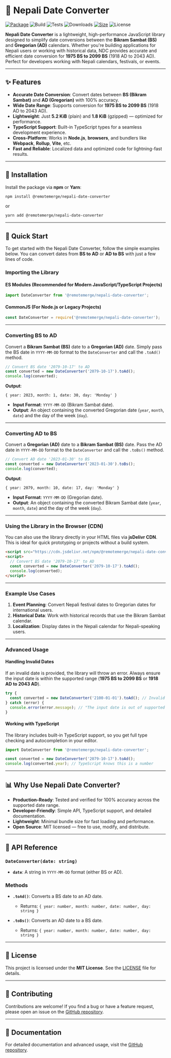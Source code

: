 # 📅 Nepali Date Converter

[![Package](https://img.shields.io/npm/v/@remotemerge/nepali-date-converter?logo=npm)](https://www.npmjs.com/package/@remotemerge/nepali-date-converter)
![Build](https://img.shields.io/github/actions/workflow/status/remotemerge/nepali-date-converter/publish.yml?logo=github)
![Tests](https://img.shields.io/github/actions/workflow/status/remotemerge/nepali-date-converter/test.yml?style=flat&logo=counterstrike&label=test)
![Downloads](https://img.shields.io/npm/dt/@remotemerge/nepali-date-converter?logo=spreadshirt)
[![Size](https://img.shields.io/bundlephobia/minzip/@remotemerge/nepali-date-converter?logo=ipfs&label=size)](https://bundlephobia.com/result?p=@remotemerge/nepali-date-converter)
![License](https://img.shields.io/github/license/remotemerge/nepali-date-converter?logo=opensourceinitiative)

**Nepali Date Converter** is a lightweight, high-performance JavaScript library designed to simplify date conversions between the **Bikram Sambat (BS)** and **Gregorian (AD)** calendars. Whether you're building applications for Nepali users or working with historical data, NDC provides accurate and efficient date conversion for **1975 BS to 2099 BS** (1918 AD to 2043 AD). Perfect for developers working with Nepali calendars, festivals, or events.

---

## ✨ Features

- **Accurate Date Conversion**: Convert dates between **BS (Bikram Sambat)** and **AD (Gregorian)** with 100% accuracy.
- **Wide Date Range**: Supports conversion for **1975 BS to 2099 BS** (1918 AD to 2043 AD).
- **Lightweight**: Just **5.2 KiB** (plain) and **1.8 KiB** (gzipped) — optimized for performance.
- **TypeScript Support**: Built-in TypeScript types for a seamless development experience.
- **Cross-Platform**: Works in **Node.js**, **browsers**, and bundlers like **Webpack**, **Rollup**, **Vite**, etc.
- **Fast and Reliable**: Localized data and optimized code for lightning-fast results.

---

## 🚀 Installation

Install the package via **npm** or **Yarn**:

```bash
npm install @remotemerge/nepali-date-converter
```

or

```bash
yarn add @remotemerge/nepali-date-converter
```

---

## 📖 Quick Start
To get started with the Nepali Date Converter, follow the simple examples below. You can convert dates from **BS to AD** or **AD to BS** with just a few lines of code.

### Importing the Library

#### ES Modules (Recommended for Modern JavaScript/TypeScript Projects)
```javascript
import DateConverter from '@remotemerge/nepali-date-converter';
```

#### CommonJS (For Node.js or Legacy Projects)
```javascript
const DateConverter = require('@remotemerge/nepali-date-converter');
```

---

### Converting BS to AD

Convert a **Bikram Sambat (BS)** date to a **Gregorian (AD)** date. Simply pass the BS date in `YYYY-MM-DD` format to the `DateConverter` and call the `.toAd()` method.

```javascript
// Convert BS date '2079-10-17' to AD
const converted = new DateConverter('2079-10-17').toAd();
console.log(converted);
```

**Output**:
```text
{ year: 2023, month: 1, date: 30, day: 'Monday' }
```

- **Input Format**: `YYYY-MM-DD` (Bikram Sambat date).
- **Output**: An object containing the converted Gregorian date (`year`, `month`, `date`) and the day of the week (`day`).

---

### Converting AD to BS

Convert a **Gregorian (AD)** date to a **Bikram Sambat (BS)** date. Pass the AD date in `YYYY-MM-DD` format to the `DateConverter` and call the `.toBs()` method.

```javascript
// Convert AD date '2023-01-30' to BS
const converted = new DateConverter('2023-01-30').toBs();
console.log(converted);
```

**Output**:
```text
{ year: 2079, month: 10, date: 17, day: 'Monday' }
```

- **Input Format**: `YYYY-MM-DD` (Gregorian date).
- **Output**: An object containing the converted Bikram Sambat date (`year`, `month`, `date`) and the day of the week (`day`).

---

### Using the Library in the Browser (CDN)

You can also use the library directly in your HTML files via **jsDelivr CDN**. This is ideal for quick prototyping or projects without a build system.

```html
<script src="https://cdn.jsdelivr.net/npm/@remotemerge/nepali-date-converter@1/dist/ndc-browser.js"></script>
<script>
  // Convert BS date '2079-10-17' to AD
  const converted = new DateConverter('2079-10-17').toAd();
  console.log(converted);
</script>
```

---

### Example Use Cases

1. **Event Planning**: Convert Nepali festival dates to Gregorian dates for international users.
2. **Historical Data**: Work with historical records that use the Bikram Sambat calendar.
3. **Localization**: Display dates in the Nepali calendar for Nepali-speaking users.

---

### Advanced Usage

#### Handling Invalid Dates
If an invalid date is provided, the library will throw an error. Always ensure the input date is within the supported range (**1975 BS to 2099 BS** or **1918 AD to 2043 AD**).

```javascript
try {
  const converted = new DateConverter('2100-01-01').toAd(); // Invalid date
} catch (error) {
  console.error(error.message); // "The input date is out of supported range."
}
```

#### Working with TypeScript
The library includes built-in TypeScript support, so you get full type checking and autocompletion in your editor.

```typescript
import DateConverter from '@remotemerge/nepali-date-converter';

const converted = new DateConverter('2079-10-17').toAd();
console.log(converted.year); // TypeScript knows this is a number
```

---

## 📊 Why Use Nepali Date Converter?

- **Production-Ready**: Tested and verified for 100% accuracy across the supported date range.
- **Developer-Friendly**: Simple API, TypeScript support, and detailed documentation.
- **Lightweight**: Minimal bundle size for fast loading and performance.
- **Open Source**: MIT licensed — free to use, modify, and distribute.

---

## 🔧 API Reference

### `DateConverter(date: string)`

- **`date`**: A string in `YYYY-MM-DD` format (either BS or AD).

### Methods

- **`.toAd()`**: Converts a BS date to an AD date.
  - Returns: `{ year: number, month: number, date: number, day: string }`

- **`.toBs()`**: Converts an AD date to a BS date.
  - Returns: `{ year: number, month: number, date: number, day: string }`

---

## 📜 License

This project is licensed under the **MIT License**. See the [LICENSE](LICENSE) file for details.

---

## 🙌 Contributing

Contributions are welcome! If you find a bug or have a feature request, please open an issue on the [GitHub repository](https://github.com/remotemerge/nepali-date-converter).

---

## 📄 Documentation

For detailed documentation and advanced usage, visit the [GitHub repository](https://github.com/remotemerge/nepali-date-converter).
